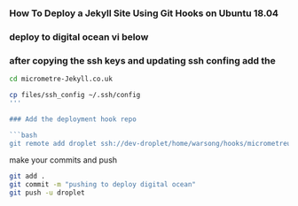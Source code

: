 ### How To Deploy a Jekyll Site Using Git Hooks on Ubuntu 18.04
### deploy to digital ocean vi below

### after copying the ssh keys and updating ssh confing add the 

```bash
cd micrometre-Jekyll.co.uk

cp files/ssh_config ~/.ssh/config 
'''

### Add the deployment hook repo

```bash
git remote add droplet ssh://dev-droplet/home/warsong/hooks/micrometreuk.git
```

make your commits and push  
```bash
git add .
git commit -m "pushing to deploy digital ocean"
git push -u droplet	
```
